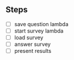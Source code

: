 ## Steps

- [ ] save question lambda
- [ ] start survey lambda
- [ ] load survey
- [ ] answer survey
- [ ] present results
